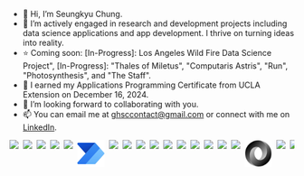 - 👋 Hi, I’m Seungkyu Chung.
- 👀 I’m actively engaged in research and development projects including data science applications and app development. I thrive on turning ideas into reality.
- ⭐ Coming soon: [In-Progress]: Los Angeles Wild Fire Data Science Project", [In-Progress]: "Thales of Miletus", "Computaris Astris", "Run", "Photosynthesis", and "The Staff". 
- 🌱 I earned my Applications Programming Certificate from UCLA Extension on December 16, 2024. 
- 💞️ I’m looking forward to collaborating with you. 
- 📫 You can email me at ghsccontact@gmail.com or connect with me on [LinkedIn](https://www.linkedin.com/in/seungkyuchung).

<!-- Combined Icons with Inline Styling for Better Control -->
<p style="display: flex; align-items: center; white-space: nowrap; gap: 8px; overflow-x: auto; width: 100%;">
  <!-- Skillicons.dev icons -->
  <img src="https://skillicons.dev/icons?i=cpp" style="height: 48px;" />
  <img src="https://skillicons.dev/icons?i=cs" style="height: 48px;" />
  <img src="https://skillicons.dev/icons?i=python" style="height: 48px;" />
  <img src="https://skillicons.dev/icons?i=java" style="height: 48px;" />
  <img src="https://skillicons.dev/icons?i=azure" style="height: 48px;" />
  <img src="https://github.com/seungkyuchung/seungkyuchung/blob/main/images/powerautomatelogo.svg?raw=true" alt="PowerAutomate" style="height: 48px;" />
  <img src="https://skillicons.dev/icons?i=mysql" style="height: 48px;" />
  <img src="https://skillicons.dev/icons?i=sqlite" style="height: 48px;" />
  <img src="https://skillicons.dev/icons?i=docker" style="height: 48px;" />
  <img src="https://skillicons.dev/icons?i=mongodb" style="height: 48px;" />
  <img src="https://skillicons.dev/icons?i=dotnet" style="height: 48px;" />
  <img src="https://skillicons.dev/icons?i=visualstudio" style="height: 48px;" />
  <img src="https://skillicons.dev/icons?i=vscode" style="height: 48px;" />
  <img src="https://skillicons.dev/icons?i=pycharm" style="height: 48px;" />
  <img src="https://skillicons.dev/icons?i=postman" style="height: 48px;" />
  <img src="https://skillicons.dev/icons?i=javascript" style="height: 48px;" />
  <img src="https://github.com/seungkyuchung/seungkyuchung/blob/main/images/jsonlogo.png?raw=true" alt="JSON" style="height: 48px;" />
  <img src="https://skillicons.dev/icons?i=nodejs" style="height: 48px;" />
  <img src="https://skillicons.dev/icons?i=react" style="height: 48px;" />

<img src="https://github.com/seungkyuchung/seungkyuchung/blob/main/images/moqlogo.png?raw=true" alt="MOQ" style="height: 48px;" />

<img src="https://github.com/seungkyuchung/seungkyuchung/blob/main/images/xunitlogo.svg?raw=true" alt="XUNIT" style="height: 48px;" />

<img src="https://github.com/seungkyuchung/seungkyuchung/blob/main/images/rstudiologo.png?raw=true" alt="RStudio" style="height: 48px;" />

<img src="https://github.com/seungkyuchung/seungkyuchung/blob/main/images/googlescholarlogo.png?raw=true" alt="Google Scholar" style="height: 48px;" />

<img src="https://github.com/seungkyuchung/seungkyuchung/blob/main/images/googleearthlogo.png?raw=true" alt="Google Earth" style="height: 48px;" />

<img src="https://github.com/seungkyuchung/seungkyuchung/blob/main/images/googlecolablogo.png?raw=true" alt="Google Colab" style="height: 48px;" />

<img src="https://github.com/seungkyuchung/seungkyuchung/blob/main/images/nasaworldviewlogo.png?raw=true" alt="Google Colab" style="height: 48px;" />

<img src="https://github.com/seungkyuchung/seungkyuchung/blob/main/images/jupyterlogo.png?raw=true" alt="Jupyter" style="height: 48px;" />

</p>


